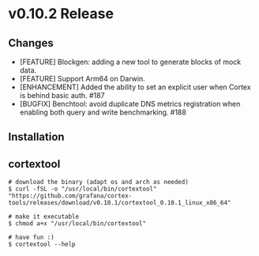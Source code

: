 # v0.10.2 Release

## Changes

* [FEATURE] Blockgen: adding a new tool to generate blocks of mock data.
* [FEATURE] Support Arm64 on Darwin.
* [ENHANCEMENT] Added the ability to set an explicit user when Cortex is behind basic auth. #187
* [BUGFIX] Benchtool: avoid duplicate DNS metrics registration when enabling both query and write benchmarking. #188

## Installation

## cortextool

```console
# download the binary (adapt os and arch as needed)
$ curl -fSL -o "/usr/local/bin/cortextool" "https://github.com/grafana/cortex-tools/releases/download/v0.10.1/cortextool_0.10.1_linux_x86_64"

# make it executable
$ chmod a+x "/usr/local/bin/cortextool"

# have fun :)
$ cortextool --help
```
